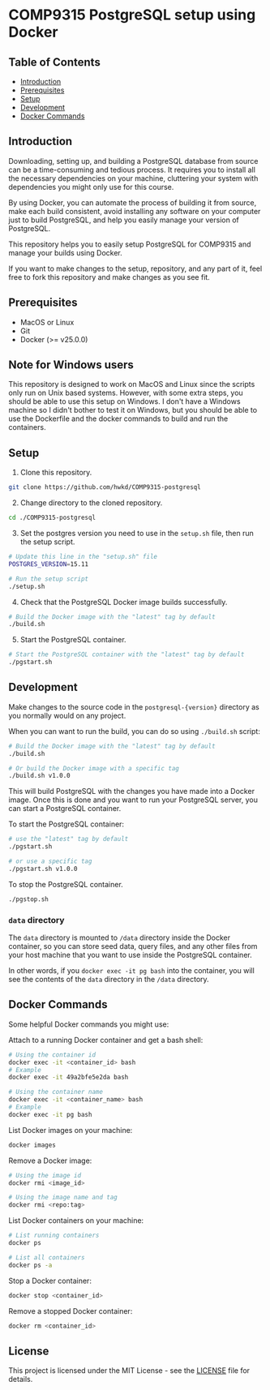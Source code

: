 # COMP9315 PostgreSQL setup using Docker

## Table of Contents

- [Introduction](#introduction)
- [Prerequisites](#prerequisites)
- [Setup](#setup)
- [Development](#development)
- [Docker Commands](#docker-commands)

## Introduction

Downloading, setting up, and building a PostgreSQL database from source can be a time-consuming and tedious process.
It requires you to install all the necessary dependencies on your machine, cluttering your system with dependencies
you might only use for this course.

By using Docker, you can automate the process of building it from source, make each build consistent, avoid installing
any software on your computer just to build PostgreSQL, and help you easily manage your version of PostgreSQL.

This repository helps you to easily setup PostgreSQL for COMP9315 and manage your builds using Docker.

If you want to make changes to the setup, repository, and any part of it, feel free to fork this repository and make
changes as you see fit.

## Prerequisites

- MacOS or Linux
- Git
- Docker (>= v25.0.0)

## Note for Windows users

This repository is designed to work on MacOS and Linux since the scripts only run on Unix based systems. However, with
some extra steps, you should be able to use this setup on Windows. I don't have a Windows machine so I didn't bother
to test it on Windows, but you should be able to use the Dockerfile and the docker commands to build and run the containers.

## Setup

1. Clone this repository.

```bash
git clone https://github.com/hwkd/COMP9315-postgresql
```

2. Change directory to the cloned repository.

```bash
cd ./COMP9315-postgresql
```

3. Set the postgres version you need to use in the `setup.sh` file, then run the setup script.

```bash
# Update this line in the "setup.sh" file
POSTGRES_VERSION=15.11
```

```bash
# Run the setup script
./setup.sh
```

4. Check that the PostgreSQL Docker image builds successfully.

```bash
# Build the Docker image with the "latest" tag by default
./build.sh
```

5. Start the PostgreSQL container.

```bash
# Start the PostgreSQL container with the "latest" tag by default
./pgstart.sh
```

## Development

Make changes to the source code in the `postgresql-{version}` directory as you normally would on any project.

When you can want to run the build, you can do so using `./build.sh` script:

```bash
# Build the Docker image with the "latest" tag by default
./build.sh

# Or build the Docker image with a specific tag
./build.sh v1.0.0
```

This will build PostgreSQL with the changes you have made into a Docker image.
Once this is done and you want to run your PostgreSQL server, you can start a PostgreSQL container.

To start the PostgreSQL container:

```bash
# use the "latest" tag by default
./pgstart.sh

# or use a specific tag
./pgstart.sh v1.0.0
```

To stop the PostgreSQL container.

```bash
./pgstop.sh
```

### `data` directory

The `data` directory is mounted to `/data` directory inside the Docker container, so you can store seed data, query files, and any
other files from your host machine that you want to use inside the PostgreSQL container.

In other words, if you `docker exec -it pg bash` into the container, you will see the contents of the `data` directory
in the `/data` directory.

## Docker Commands

Some helpful Docker commands you might use:

Attach to a running Docker container and get a bash shell:

```bash
# Using the container id
docker exec -it <container_id> bash
# Example
docker exec -it 49a2bfe5e2da bash

# Using the container name
docker exec -it <container_name> bash
# Example
docker exec -it pg bash
```

List Docker images on your machine:

```bash
docker images
```

Remove a Docker image:

```bash
# Using the image id
docker rmi <image_id>

# Using the image name and tag
docker rmi <repo:tag>
```

List Docker containers on your machine:

```bash
# List running containers
docker ps

# List all containers
docker ps -a
```

Stop a Docker container:

```bash
docker stop <container_id>
```

Remove a stopped Docker container:

```bash
docker rm <container_id>
```


## License

This project is licensed under the MIT License - see the [LICENSE](LICENSE) file for details.
